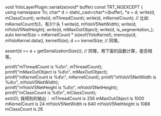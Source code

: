 void YoloLayerPlugin::serialize(void* buffer) const TRT_NOEXCEPT {  
  using namespace Tn;
  char* d = static_cast<char*>(buffer), *a = d;
  write(d, mClassCount);
  write(d, mThreadCount);
  write(d, mKernelCount); // 比如mKernelCount为3，有3个头    1
  write(d, mYoloV5NetWidth);
  write(d, mYoloV5NetHeight);
  write(d, mMaxOutObject);
  write(d, is_segmentation_);
  auto kernelSize = mKernelCount * sizeof(YoloKernel);
  memcpy(d, mYoloKernel.data(), kernelSize);
  d += kernelSize; // 同理。

  assert(d == a + getSerializationSize()); // 同理，用下面的函数计算，是否相等。


  printf("mThreadCount is %d\n", mThreadCount);    
  printf("mMaxOutObject is %d\n", mMaxOutObject);  
  printf("mKernelCount is %d\n", mKernelCount);
  printf("mYoloV5NetWidth is %d\n", mYoloV5NetWidth);  
  printf("mYoloV5NetHeight is %d\n", mYoloV5NetHeight);   
  printf("mClassCount is %d\n", mClassCount);     
  exit(0);
我得到的输出：
  mThreadCount is 256
mMaxOutObject is 1000
mKernelCount is 24
mYoloV5NetWidth is 640
mYoloV5NetHeight is 1088
mClassCount is 26
